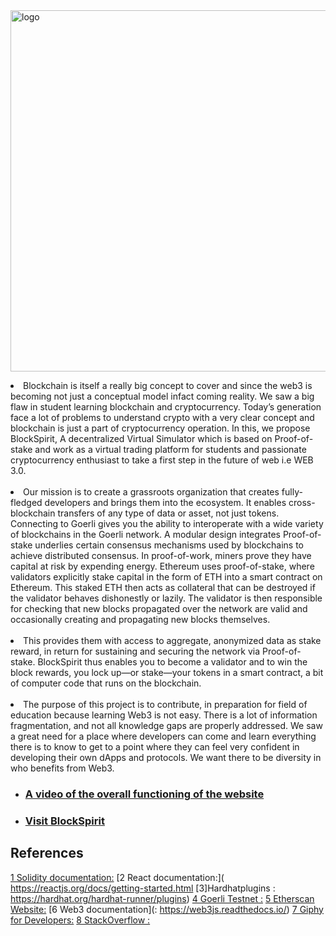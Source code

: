 
<img width="578" alt="logo" src="https://user-images.githubusercontent.com/82377810/203807733-19476645-0cb0-4ef2-8efa-657d309eb992.png">

<p><li> Blockchain is itself a really big concept to cover and since the web3 is becoming not just a conceptual model infact coming reality. We saw a big flaw in student learning blockchain and cryptocurrency. Today’s generation face a lot of problems to understand crypto with a very clear concept and blockchain is just a part of cryptocurrency operation. In this, we propose BlockSpirit, A decentralized Virtual Simulator which is based on Proof-of-stake and work as a virtual trading platform for students and passionate cryptocurrency enthusiast to take a first step in the future of web i.e WEB 3.0.</li>
  <br>
<li> Our mission is to create a grassroots organization that creates fully-fledged developers and brings them into the ecosystem. It enables cross-blockchain transfers of any type of data or asset, not just tokens. Connecting to Goerli gives you the ability to interoperate with a wide variety of blockchains in the Goerli network.
A modular design integrates Proof-of-stake underlies certain consensus mechanisms used by blockchains to achieve distributed consensus. In proof-of-work, miners prove they have capital at risk by expending energy. Ethereum uses proof-of-stake, where validators explicitly stake capital in the form of ETH into a smart contract on Ethereum. This staked ETH then acts as collateral that can be destroyed if the validator behaves dishonestly or lazily. The validator is then responsible for checking that new blocks propagated over the network are valid and occasionally creating and propagating new blocks themselves.</li>
  <br>
<li>This provides them with access to aggregate, anonymized data as stake reward, in return for sustaining and securing the network via Proof-of-stake. BlockSpirit thus enables you to become a validator and to win the block rewards, you lock up—or stake—your tokens in a smart contract, a bit of computer code that runs on the blockchain.</li>
<br>
<li>The purpose of this project is to contribute, in preparation for field of education because learning Web3 is not easy. There is a lot of information fragmentation, and not all knowledge gaps are properly addressed. We saw a great need for a place where developers can come and learn everything there is to know to get to a point where they can feel very confident in developing their own dApps and protocols. We want there to be diversity in who benefits from Web3. </li>
</p>


- ### [A video of the overall functioning of the website](https://www.youtube.com/watch?v=oIlqojqDw0I&t=14s)
- ### [Visit BlockSpirit](https://blockspirit.vercel.app/)

## References
[1 Solidity documentation:]( https://docs.soliditylang.org/en/v0.8.10/)
[2 React documentation:]( https://reactjs.org/docs/getting-started.html [3]Hardhatplugins : https://hardhat.org/hardhat-runner/plugins)
[4 Goerli Testnet :]( https://goerlifaucet.com/)
[5 Etherscan Website:]( https://etherscan.io/)
[6 Web3 documentation](: https://web3js.readthedocs.io/)
[7 Giphy for Developers:]( https://developers.giphy.com/)
[8 StackOverflow :]( https://stackoverflow.com/)

